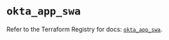 # `okta_app_swa`

Refer to the Terraform Registry for docs: [`okta_app_swa`](https://registry.terraform.io/providers/okta/okta/4.13.1/docs/resources/app_swa).
